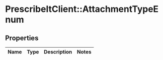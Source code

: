 # PrescribeItClient::AttachmentTypeEnum

## Properties
Name | Type | Description | Notes
------------ | ------------- | ------------- | -------------

